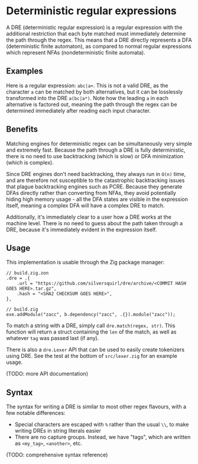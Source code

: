 # Deterministic regular expressions

A DRE (deterministic regular expression) is a regular expression with the additional restriction that each byte matched must immediately determine the path through the regex.
This means that a DRE directly represents a DFA (deterministic finite automaton), as compared to normal regular expressions which represent NFAs (nondeterministic finite automata).

## Examples

Here is a regular expression: `abc|a+`.
This is not a valid DRE, as the character `a` can be matched by both alternatives, but it can be losslessly transformed into the DRE `a(bc|a*)`.
Note how the leading `a` in each alternative is factored out, meaning the path through the regex can be determined immediately after reading each input character.

## Benefits

Matching engines for deterministic regex can be simultaneously very simple and extremely fast.
Because the path through a DRE is fully deterministic, there is no need to use backtracking (which is slow) or DFA minimization (which is complex).

Since DRE engines don't need backtracking, they always run in `O(n)` time, and are therefore not susceptible to the catastrophic backtracking issues that plague backtracking engines such as PCRE.
Because they generate DFAs directly rather than converting from NFAs, they avoid potentially hiding high memory usage - all the DFA states are visible in the expression itself, meaning a complex DFA will have a complex DRE to match.

Additionally, it's immediately clear to a user how a DRE works at the machine level.
There is no need to guess about the path taken through a DRE, because it's immediately evident in the expression itself.


## Usage

This implementation is usable through the Zig package manager:

```zig
// build.zig.zon
.dre = .{
    .url = "https://github.com/silversquirl/dre/archive/<COMMIT HASH GOES HERE>.tar.gz",
    .hash = "<SHA2 CHECKSUM GOES HERE>",
},
```

```zig
// build.zig
exe.addModule("zacc", b.dependency("zacc", .{}).module("zacc"));
```

To match a string with a DRE, simply call `dre.match(regex, str)`. This function will return a struct containing the `len` of the match, as well as whatever `tag` was passed last (if any).

There is also a `dre.Lexer` API that can be used to easily create tokenizers using DRE.
See the test at the bottom of `src/lexer.zig` for an example usage.

(TODO: more API documentation)

## Syntax

The syntax for writing a DRE is similar to most other regex flavours, with a few notable differences:

- Special characters are escaped with `%` rather than the usual `\\`, to make writing DREs in string literals easier
- There are no capture groups. Instead, we have "tags", which are written as `<my_tag>`, `<another>`, etc.

(TODO: comprehensive syntax reference)
